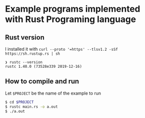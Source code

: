 # Example programs implemented with Rust Programing language

## Rust version

I installed it with `curl --proto '=https' --tlsv1.2 -sSf https://sh.rustup.rs | sh`

```
❯ rustc --version
rustc 1.40.0 (73528e339 2019-12-16)
```

## How to compile and run

Let `$PROJECT` be the name of the example to run

```bash
$ cd $PROJECT
$ rustc main.rs -o a.out
$ ./a.out
```
